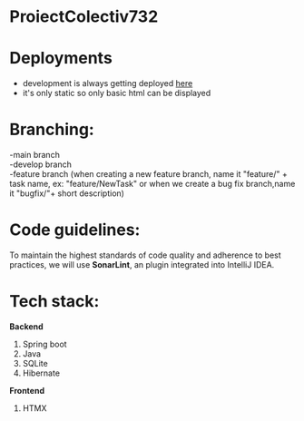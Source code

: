 # ProiectColectiv732

# Deployments

- development is always getting deployed [here](https://732pc.github.io/ProiectColectiv732/)
- it's only static so only basic html can be displayed

# Branching:
-main branch  
-develop branch    
-feature branch (when creating a new feature branch, name it "feature/" + task name, ex: "feature/NewTask" or when we create a bug fix branch,name it "bugfix/"+ short description)  

# Code guidelines:
To maintain the highest standards of code quality and adherence to best practices, we will use **SonarLint**, an plugin integrated into IntelliJ IDEA.

# Tech stack:
**Backend**
1. Spring boot
2. Java
3. SQLite
4. Hibernate

**Frontend**
</br>
1. HTMX
